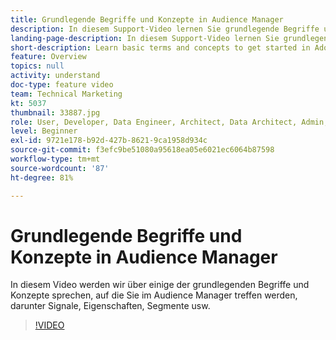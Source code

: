 ```yaml
---
title: Grundlegende Begriffe und Konzepte in Audience Manager
description: In diesem Support-Video lernen Sie grundlegende Begriffe und Konzepte zu den ersten Schritten mit Adobe Audience Manager kennen, einschließlich Signalen, Eigenschaften und Segmenten.
landing-page-description: In diesem Support-Video lernen Sie grundlegende Begriffe und Konzepte zu den ersten Schritten mit Adobe Audience Manager kennen, einschließlich Signalen, Eigenschaften und Segmenten.
short-description: Learn basic terms and concepts to get started in Adobe Audience Manager – including signals, traits, segments, and more, with this support video.
feature: Overview
topics: null
activity: understand
doc-type: feature video
team: Technical Marketing
kt: 5037
thumbnail: 33887.jpg
role: User, Developer, Data Engineer, Architect, Data Architect, Admin, Leader
level: Beginner
exl-id: 9721e178-b92d-427b-8621-9ca1958d934c
source-git-commit: f3efc9be51080a95618ea05e6021ec6064b87598
workflow-type: tm+mt
source-wordcount: '87'
ht-degree: 81%

---
```


# Grundlegende Begriffe und Konzepte in Audience Manager

In diesem Video werden wir über einige der grundlegenden Begriffe und Konzepte sprechen, auf die Sie im Audience Manager treffen werden, darunter Signale, Eigenschaften, Segmente usw.

>[!VIDEO](https://video.tv.adobe.com/v/33887/?quality=12)
